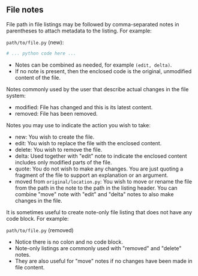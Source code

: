 ## File notes

File path in file listings may be followed by comma-separated notes in parentheses to attach metadata to the listing. For example:

`path/to/file.py` (new):

```python
# ... python code here ...
```

- Notes can be combined as needed, for example `(edit, delta)`.
- If no note is present, then the enclosed code is the original, unmodified content of the file.

Notes commonly used by the user that describe actual changes in the file system:

- modified: File has changed and this is its latest content.
- removed: File has been removed.

Notes you may use to indicate the action you wish to take:

- new: You wish to create the file.
- edit: You wish to replace the file with the enclosed content.
- delete: You wish to remove the file.
- delta: Used together with "edit" note to indicate the enclosed content includes only modified parts of the file.
- quote: You do not wish to make any changes. You are just quoting a fragment of the file to support an explanation or an argument.
- moved from `original/location.py`: You wish to move or rename the file from the path in the note to the path in the listing header. You can combine "move" note with "edit" and "delta" notes to also make changes in the file.

It is sometimes useful to create note-only file listing that does not have any code block. For example:

`path/to/file.py` (removed)

- Notice there is no colon and no code block.
- Note-only listings are commonly used with "removed" and "delete" notes.
- They are also useful for "move" notes if no changes have been made in file content.

